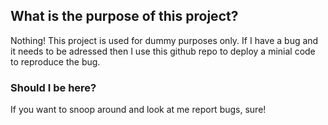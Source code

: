 ## What is the purpose of this project?

Nothing! This project is used for dummy purposes only. If I have a bug and it needs to be adressed then I use this github repo to deploy a minial code to reproduce the bug.

### Should I be here?

If you want to snoop around and look at me report bugs, sure!